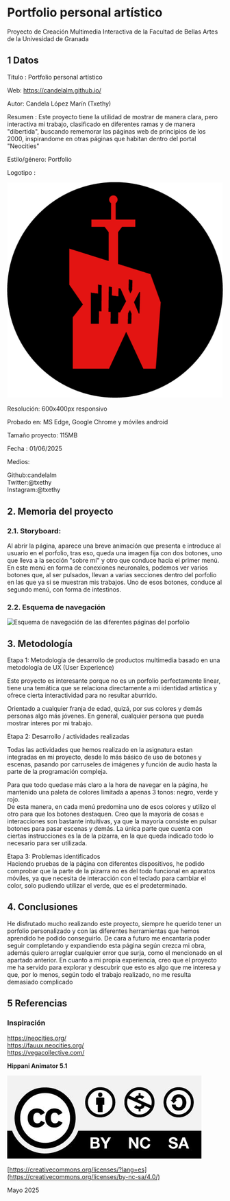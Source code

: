 # Portfolio personal artístico
Proyecto de Creación Multimedia Interactiva de la Facultad de Bellas Artes de la Univesidad de Granada

## 1 Datos
Titulo : Portfolio personal artístico

Web: https://candelalm.github.io/

Autor: Candela López Marín (Txethy)

Resumen : Este proyecto tiene la utilidad de mostrar de manera clara, pero interactiva mi trabajo, clasificado en diferentes ramas y de manera "dibertida", buscando rememorar las páginas web de principios de los 2000, inspirandome en otras páginas que habitan dentro del portal "Neocities"

Estilo/género: Portfolio

Logotipo : 

![Logotipo rojo y negro de un diente que tiene una espada clavado, en su interior, aparecen las letras "T" y "X"](https://github.com/candelalm/candelalm.github.io/blob/main/assets/LOGO%20TXETHY.jpg)

Resolución: 600x400px responsivo

Probado en: MS Edge, Google Chrome y móviles android 

Tamaño proyecto: 115MB

Fecha : 01/06/2025

Medios:

Github:candelalm </br>
Twitter:@txethy </br>
Instagram:@txethy

## 2. Memoria del proyecto
### 2.1. Storyboard:
Al abrir la página, aparece una breve animación que presenta e introduce al usuario en el porfolio, tras eso, queda una imagen fija con dos botones, uno que lleva a la sección "sobre mí" y otro que conduce hacia el primer menú. En este menú en forma de conexiones neuronales, podemos ver varios botones que, al ser pulsados, llevan a varias secciones dentro del porfolio en las que ya si se muestran mis trabajos. Uno de esos botones, conduce al segundo menú, con forma de intestinos.

### 2.2. Esquema de navegación

![Esquema de navegación de las diferentes páginas del porfolio](https://github.com/candelalm/candelalm.github.io/blob/main/assets/esquema%20navegaci%C3%B3n.jpg)

## 3. Metodología

Etapa 1: Metodología de desarrollo de productos multimedia basado en una metodología de UX (User Experience)

Este proyecto es interesante porque no es un porfolio perfectamente linear, tiene una temática que se relaciona directamente a mi identidad artística y ofrece cierta interactividad para no resultar aburrido.

Orientado a cualquier franja de edad, quizá, por sus colores y demás personas algo más jóvenes. En general, cualquier persona que pueda mostrar interes por mi trabajo.

Etapa 2: Desarrollo / actividades realizadas

Todas las actividades que hemos realizado en la asignatura estan integradas en mi proyecto, desde lo más básico de uso de botones y escenas, pasando por carruseles de imágenes y función de audio hasta la parte de la programación compleja. </br>

Para que todo quedase más claro a la hora de navegar en la página, he mantenido una paleta de colores limitada a apenas 3 tonos: negro, verde y rojo. </br>
De esta manera, en cada menú predomina uno de esos colores y utilizo el otro para que los botones destaquen. Creo que la mayoría de cosas e interacciones son bastante intuitivas, ya que la mayoría consiste en pulsar botones para pasar escenas y demás. La única parte que cuenta con ciertas instrucciones es la de la pizarra, en la que queda indicado todo lo necesario para ser utilizada.


Etapa 3: Problemas identificados </br>
Haciendo pruebas de la página con diferentes dispositivos, he podido comprobar que la parte de la pizarra no es del todo funcional en aparatos móviles, ya que necesita de interacción con el teclado para cambiar el color, solo pudiendo utilizar el verde, que es el predeterminado.

## 4. Conclusiones

He disfrutado mucho realizando este proyecto, siempre he querido tener un porfolio personalizado y con las diferentes herramientas que hemos aprendido he podido conseguirlo. De cara a futuro me encantaría poder seguir completando y expandiendo esta página según crezca mi obra, además quiero arreglar cualquier error que surja, como el mencionado en el apartado anterior. En cuanto a mi propia experiencia, creo que el proyecto me ha servido para explorar y descubrir que esto es algo que me interesa y que, por lo menos, según todo el trabajo realizado, no me resulta demasiado complicado

## 5 Referencias

### Inspiración
https://neocities.org/</br>
https://fauux.neocities.org/</br>
https://vegacollective.com/



**Hippani Animator 5.1**

![Imagen de la licencia](https://github.com/candelalm/candelalm.github.io/blob/main/assets/CC-BY-NC-SA-4.0.jpg)

[https://creativecommons.org/licenses/?lang=es](https://creativecommons.org/licenses/by-nc-sa/4.0/)

Mayo 2025
